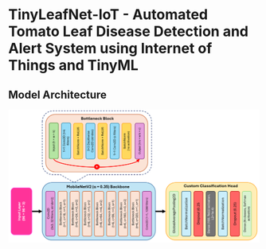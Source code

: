 # TinyLeafNet-IoT - Automated Tomato Leaf Disease Detection and Alert System using Internet of Things and TinyML

## Model Architecture

<img src="images/tinymlleafnet-iot_architecture.png"/>
